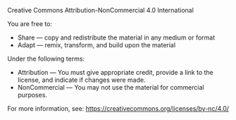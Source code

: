 Creative Commons Attribution-NonCommercial 4.0 International

You are free to:

-   Share — copy and redistribute the material in any medium or format
-   Adapt — remix, transform, and build upon the material

Under the following terms:

-   Attribution — You must give appropriate credit, provide a link to the license, and indicate if changes were made.
-   NonCommercial — You may not use the material for commercial purposes.

For more information, see: https://creativecommons.org/licenses/by-nc/4.0/
